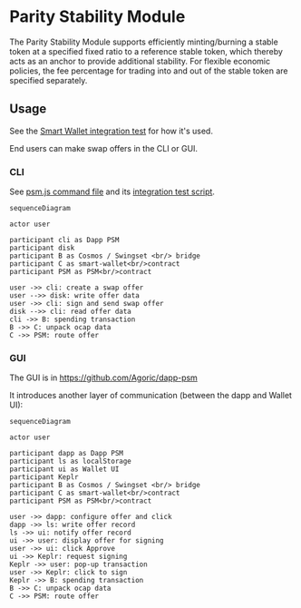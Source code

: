 # Parity Stability Module

The Parity Stability Module supports efficiently minting/burning a stable token
at a specified fixed ratio to a reference stable token, which thereby acts as an
anchor to provide additional stability. For flexible economic policies, the fee
percentage for trading into and out of the stable token are specified
separately.

## Usage

See the [Smart Wallet integration test](/packages/inter-protocol/test/smartWallet/test-psm-integration.js) for how it's used.

End users can make swap offers in the CLI or GUI.

### CLI

See [psm.js command file](/packages/agoric-cli/src/commands/psm.js) and its [integration test script](/packages/agoric-cli/scripts/).

```mermaid
sequenceDiagram

actor user

participant cli as Dapp PSM
participant disk
participant B as Cosmos / Swingset <br/> bridge
participant C as smart-wallet<br/>contract
participant PSM as PSM<br/>contract

user ->> cli: create a swap offer
user -->> disk: write offer data
user ->> cli: sign and send swap offer
disk -->> cli: read offer data
cli ->> B: spending transaction
B ->> C: unpack ocap data
C ->> PSM: route offer
```

### GUI

The GUI is in https://github.com/Agoric/dapp-psm

It introduces another layer of communication (between the dapp and Wallet UI):

```mermaid
sequenceDiagram

actor user

participant dapp as Dapp PSM
participant ls as localStorage
participant ui as Wallet UI
participant Keplr
participant B as Cosmos / Swingset <br/> bridge
participant C as smart-wallet<br/>contract
participant PSM as PSM<br/>contract

user ->> dapp: configure offer and click
dapp ->> ls: write offer record
ls ->> ui: notify offer record
ui ->> user: display offer for signing
user ->> ui: click Approve
ui ->> Keplr: request signing
Keplr ->> user: pop-up transaction
user ->> Keplr: click to sign
Keplr ->> B: spending transaction
B ->> C: unpack ocap data
C ->> PSM: route offer
```

